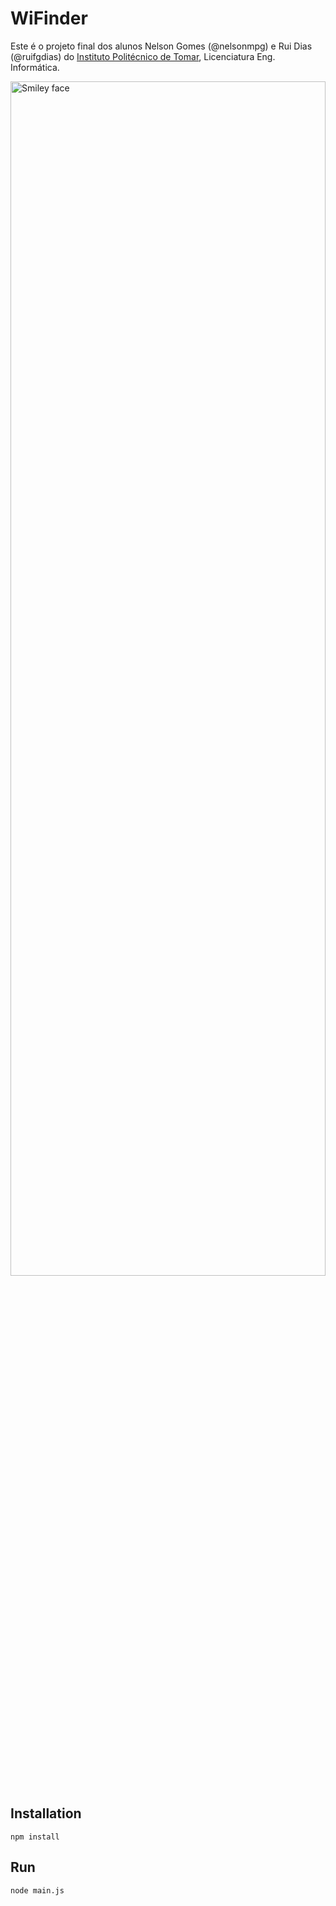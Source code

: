 # WiFinder

<p>Este é o projeto final dos alunos Nelson Gomes (@nelsonmpg) e Rui Dias (@ruifgdias) do <a href="http://portal2.ipt.pt/">Instituto Politécnico de Tomar</a>, Licenciatura Eng. Informática.</p>
<img src="http://portal2.ipt.pt/img/logo.png" alt="Smiley face" height="70%" width="100%">
<p></p>

## Installation

```
npm install
```

## Run

```
node main.js
```
